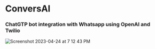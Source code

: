 # ConversAI

### ChatGTP bot integration with Whatsapp using OpenAI and Twilio


![Screenshot 2023-04-24 at 7 12 43 PM](https://user-images.githubusercontent.com/62880056/234135416-016626c4-8e12-4066-acd8-59f39182ee18.jpeg)

